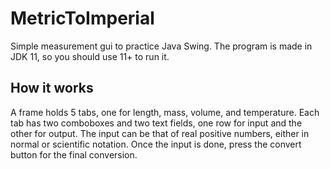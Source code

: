# MetricToImperial
Simple measurement gui to practice Java Swing. The program is made in JDK 11, so you should use 11+ to run it.

## How it works
A frame holds 5 tabs, one for length, mass, volume, and temperature. Each tab has two comboboxes and two text fields, one row for input and the other for output. The input can be that of real positive numbers, either in normal or scientific notation. Once the input is done, press the convert button for the final conversion.
